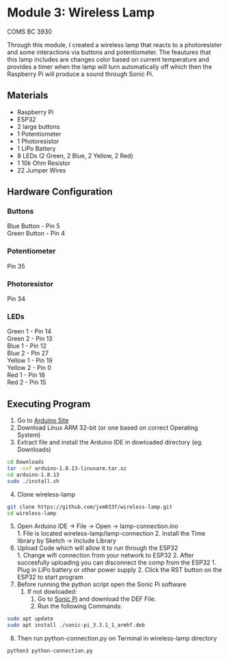 # Module 3: Wireless Lamp
COMS BC 3930

Through this module, I created a wireless lamp that reacts to a photoresister and some interactions via buttons and potentiometer. The feautures that this lamp includes are changes color based on current temperature and provides a timer when the lamp will turn automatically off which then the Raspberry Pi will produce a sound through Sonic Pi.

## Materials
- Raspberry Pi
- ESP32
- 2 large buttons
- 1 Potentiometer
- 1 Photoresistor
- 1 LiPo Battery
- 8 LEDs (2 Green, 2 Blue, 2 Yellow, 2 Red)
- 1 10k Ohm Resistor
- 22 Jumper Wires

## Hardware Configuration
### Buttons
Blue Button  - Pin 5 <br />
Green Button - Pin 4 <br />

### Potentiometer
Pin 35

### Photoresistor
Pin 34

### LEDs
Green 1 - Pin 14 <br />
Green 2 - Pin 13 <br />
Blue 1 - Pin 12 <br />
Blue 2 - Pin 27 <br />
Yellow 1 - Pin 19 <br />
Yellow 2 - Pin 0 <br />
Red 1 - Pin 18 <br />
Red 2 - Pin 15 <br />

## Executing Program
1. Go to [Arduino Site](https://www.arduino.cc/en/software)
2. Download Linux ARM 32-bit (or one based on correct Operating System)
3. Extract file and install the Arduino IDE in dowloaded directory (eg. Downloads)
```bash
cd Downloads
tar -xvf arduino-1.8.13-linuxarm.tar.xz
cd arduino-1.8.13
sudo ./install.sh
```
4. Clone wireless-lamp
```bash
git clone https://github.com/jxm033f/wireless-lamp.git
cd wireless-lamp
```
5. Open Arduino IDE -> File -> Open -> lamp-connection.ino <br />
        1. File is located wireless-lamp/lamp-connection
	2. Install the Time library by Sketch -> Include Library <br />
6. Upload Code which will allow it to run through the ESP32 <br />
        1. Change wifi connection from your network to ESP32
        2. After succesfully uploading you can disconnect the comp from the ESP32
		1. Plug in LiPo battery or other power supply
		2. Click the RST button on the ESP32 to start program
7. Before running the python script open the Sonic Pi software
	1. If not dowloaded:
		1. Go to [Sonic Pi](https://sonic-pi.net/#rp) and download the DEF File.
		2. Run the following Commands:
```bash
sudo apt update
sudo apt install ./sonic-pi_3.3.1_1_armhf.deb
```
8. Then run python-connection.py on Terminal in wireless-lamp directory
```bash
python3 python-connection.py
```
